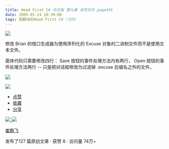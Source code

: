```yaml
---
title: Head First C# 中文版 第九章 读写文件 page436
date: 2009-05-24 10:39:00
tags: 我翻译的Head First C#（习作）
---
```

![](http://student.csdn.net/attachment/200905/24/39098_1243132765NUsZ.jpg)

修改  Brian  的借口生成器为使用序列化的  Excuse  对象的二进制文件而不是使用文本文件。

  

窗体代码只需要修改四行：  Save  按钮的事件处理方法内有两行，  Open  按钮的事件处理方法两行  \--  只是把对话框修改为过滤掉
.excuse  后缀名之外的文件。

  

![](http://student.csdn.net/attachment/200905/24/39098_1243132766Z04s.jpg)

![](http://student.csdn.net/attachment/200905/24/39098_1243132767tnC9.jpg)

  * [ 点赞  ](javascript:;)
  * [ 收藏  ](javascript:;)
  * [ 分享 ](javascript:;)

[ ![](https://profile.csdnimg.cn/5/2/5/3_cuipengfei1)
![](https://g.csdnimg.cn/static/user-reg-year/1x/11.png)
](https://blog.csdn.net/cuipengfei1)

[ 崔鹏飞 ](https://blog.csdn.net/cuipengfei1)

发布了127 篇原创文章  ·  获赞 8  ·  访问量 74万+

